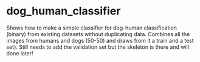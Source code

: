 
# dog_human_classifier
Shows how to make a simple classifier for dog-human classification (binary) from existing datasets without duplicating data.
Combines all the images from humans and dogs (50-50) and draws from it a train and a test set). Still needs to add the validation set but the skeleton is there and will done later!
